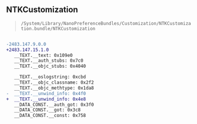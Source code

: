## NTKCustomization

> `/System/Library/NanoPreferenceBundles/Customization/NTKCustomization.bundle/NTKCustomization`

```diff

-2483.147.9.0.0
+2483.147.15.1.0
   __TEXT.__text: 0x109e0
   __TEXT.__auth_stubs: 0x7c0
   __TEXT.__objc_stubs: 0x4040

   __TEXT.__oslogstring: 0xcbd
   __TEXT.__objc_classname: 0x2f2
   __TEXT.__objc_methtype: 0x1da8
-  __TEXT.__unwind_info: 0x4f0
+  __TEXT.__unwind_info: 0x4e8
   __DATA_CONST.__auth_got: 0x3f0
   __DATA_CONST.__got: 0x3c8
   __DATA_CONST.__const: 0x758

```
